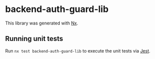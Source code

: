 # backend-auth-guard-lib

This library was generated with [Nx](https://nx.dev).





## Running unit tests

Run `nx test backend-auth-guard-lib` to execute the unit tests via [Jest](https://jestjs.io).


